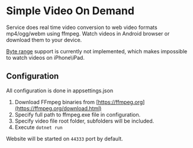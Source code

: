 # Simple Video On Demand
Service does real time video conversion to web video formats mp4/ogg/webm using ffmpeg. Watch videos in Android browser or download them to your device.

[Byte range](https://blogs.msdn.microsoft.com/webdev/2012/11/23/asp-net-web-api-and-http-byte-range-support/) support is currently not implemented, which makes impossible to watch videos on iPhone\iPad.

## Configuration
All configuration is done in  appsettings.json

1. Download FFmpeg binaries from [https://ffmpeg.org](https://ffmpeg.org/download.html)
2. Specify full path to ffmpeg.exe file in configuration.
3. Specify video file root folder, subfolders will be included.
4. Execute ``dotnet run``

Website will be started on ``44333`` port by default.
